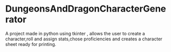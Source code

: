# DungeonsAndDragonCharacterGenerator

A project made in python using tkinter , allows the user to create a character,roll and assign stats,chose proficiencies and creates a character sheet
ready for printing.
